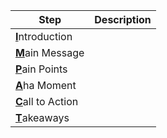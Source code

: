 | **Step** | **Description** |
|--------------------|---------------------------------------|
| <ins>**I**</ins>ntroduction       | |
| <ins>**M**</ins>ain Message       | |
| <ins>**P**</ins>ain Points        | |
| <ins>**A**</ins>ha Moment         | |
| <ins>**C**</ins>all to Action     | |
| <ins>**T**</ins>akeaways          | |
